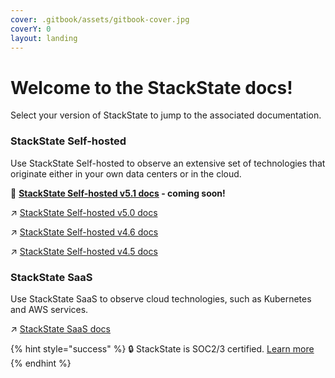 ```yaml
---
cover: .gitbook/assets/gitbook-cover.jpg
coverY: 0
layout: landing
---
```


# Welcome to the StackState docs!

Select your version of StackState to jump to the associated documentation.

### StackState Self-hosted

Use StackState Self-hosted to observe an extensive set of technologies that originate either in your own data centers or in the cloud.

🚀 **[StackState Self-hosted v5.1 docs](latest.md) - coming soon!**

↗️ [StackState Self-hosted v5.0 docs](https://docs.stackstate.com/v/5.0/)

↗️ [StackState Self-hosted v4.6 docs](https://docs.stackstate.com/v/4.6/)

↗️ [StackState Self-hosted v4.5 docs](https://docs.stackstate.com/v/4.5/)

### StackState SaaS

Use StackState SaaS to observe cloud technologies, such as Kubernetes and AWS services. 

↗️ [StackState SaaS docs](https://docs.stackstate.com/v/stackstate-saas/)

{% hint style="success" %}
🔒 StackState is SOC2/3 certified. [Learn more](https://www.stackstate.com/compliance)
{% endhint %}

